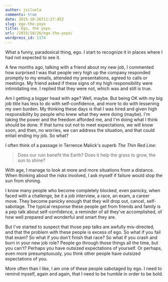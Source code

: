 ```yaml
---
author: jsilvela
comments: true
date: 2015-10-26T11:27:45Z
slug: ego-the-yoyo
title: Ego, the yoyo
url: /2015/10/26/ego-the-yoyo/
wordpress_id: 1174
---
```


What a funny, paradoxical thing, ego. I start to recognize it in places where I had not expected to see it.

A few months ago, talking with a friend about my new job, I commented how surprised I was that people very high up the company responded promptly to my emails, attended my presentations, agreed to calls or meetings. My friend asked if these signs of my high responsibility were intimidating me. I replied that they were not, which was and still is true.

Am I getting a bigger head with age? Well, maybe. But being OK with my big job title has less to do with self-confidence, and more to do with lessening my own burden. My thinking these days is that I was hired and given high responsibility by people who knew what they were doing (maybe). I'm taking the power and the freedom afforded me, and I'm doing what I think should be done. If that turns out not to meet expectations, we will know soon, and then, no worries, we can address the situation, and that could entail ending my job. So what?

I often think of a passage in Terrence Malick's superb _The Thin Red Line_:


<blockquote>Does our ruin benefit the Earth? Does it help the grass to grow, the sun to shine?</blockquote>


With age, I manage to look at more and more situations from a distance. When thinking about the risks involved, I ask myself if failure would stop the sun from shining.

I know many people who become completely blocked, even panicky, when faced with a challenge, be it a job interview, a race, an exam, a career move. They become panicky enough that they will drop out, cancel, self-sabotage.
The typical response these people get from friends and family is a pep talk about self-confidence, a reminder of all they've accomplished, of how well prepared and wonderful and smart they are.

But I've started to suspect that those pep talks are awfully mis-directed, and that the problem with these people is excess of ego. So what if you fail that exam? So what if you don't finish that race? So what if you crash and burn in your new job role? People go through those things all the time, but you can't? Perhaps you have outsized expectations of yourself. Or perhaps, even more presumptuously, you think other people have outsized expectations of you.

More often than I like, I am one of these people sabotaged by ego. I need to remind myself, again and again, that I need to be humble in order to be bold.
